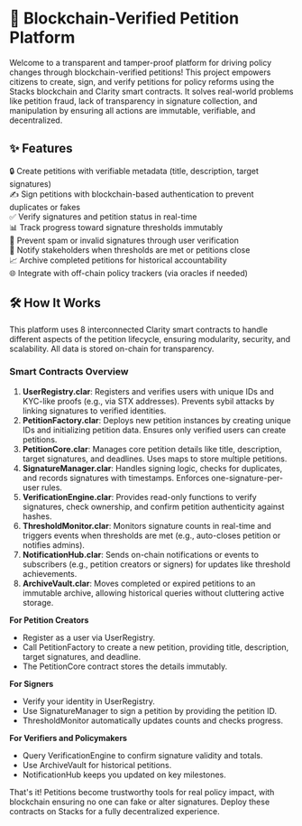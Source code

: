 # 📜 Blockchain-Verified Petition Platform

Welcome to a transparent and tamper-proof platform for driving policy changes through blockchain-verified petitions! This project empowers citizens to create, sign, and verify petitions for policy reforms using the Stacks blockchain and Clarity smart contracts. It solves real-world problems like petition fraud, lack of transparency in signature collection, and manipulation by ensuring all actions are immutable, verifiable, and decentralized.

## ✨ Features

🔒 Create petitions with verifiable metadata (title, description, target signatures)  
✍️ Sign petitions with blockchain-based authentication to prevent duplicates or fakes  
✅ Verify signatures and petition status in real-time  
📊 Track progress toward signature thresholds immutably  
🚫 Prevent spam or invalid signatures through user verification  
🔔 Notify stakeholders when thresholds are met or petitions close  
📈 Archive completed petitions for historical accountability  
🌐 Integrate with off-chain policy trackers (via oracles if needed)  

## 🛠 How It Works

This platform uses 8 interconnected Clarity smart contracts to handle different aspects of the petition lifecycle, ensuring modularity, security, and scalability. All data is stored on-chain for transparency.

### Smart Contracts Overview
1. **UserRegistry.clar**: Registers and verifies users with unique IDs and KYC-like proofs (e.g., via STX addresses). Prevents sybil attacks by linking signatures to verified identities.  
2. **PetitionFactory.clar**: Deploys new petition instances by creating unique IDs and initializing petition data. Ensures only verified users can create petitions.  
3. **PetitionCore.clar**: Manages core petition details like title, description, target signatures, and deadlines. Uses maps to store multiple petitions.  
4. **SignatureManager.clar**: Handles signing logic, checks for duplicates, and records signatures with timestamps. Enforces one-signature-per-user rules.  
5. **VerificationEngine.clar**: Provides read-only functions to verify signatures, check ownership, and confirm petition authenticity against hashes.  
6. **ThresholdMonitor.clar**: Monitors signature counts in real-time and triggers events when thresholds are met (e.g., auto-closes petition or notifies admins).  
7. **NotificationHub.clar**: Sends on-chain notifications or events to subscribers (e.g., petition creators or signers) for updates like threshold achievements.  
8. **ArchiveVault.clar**: Moves completed or expired petitions to an immutable archive, allowing historical queries without cluttering active storage.  

**For Petition Creators**  
- Register as a user via UserRegistry.  
- Call PetitionFactory to create a new petition, providing title, description, target signatures, and deadline.  
- The PetitionCore contract stores the details immutably.  

**For Signers**  
- Verify your identity in UserRegistry.  
- Use SignatureManager to sign a petition by providing the petition ID.  
- ThresholdMonitor automatically updates counts and checks progress.  

**For Verifiers and Policymakers**  
- Query VerificationEngine to confirm signature validity and totals.  
- Use ArchiveVault for historical petitions.  
- NotificationHub keeps you updated on key milestones.  

That's it! Petitions become trustworthy tools for real policy impact, with blockchain ensuring no one can fake or alter signatures. Deploy these contracts on Stacks for a fully decentralized experience.